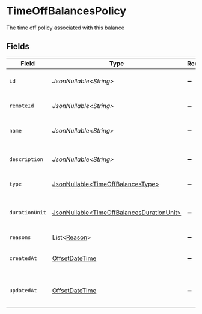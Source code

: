 # TimeOffBalancesPolicy

The time off policy associated with this balance


## Fields

| Field                                                                                                | Type                                                                                                 | Required                                                                                             | Description                                                                                          | Example                                                                                              |
| ---------------------------------------------------------------------------------------------------- | ---------------------------------------------------------------------------------------------------- | ---------------------------------------------------------------------------------------------------- | ---------------------------------------------------------------------------------------------------- | ---------------------------------------------------------------------------------------------------- |
| `id`                                                                                                 | *JsonNullable\<String>*                                                                              | :heavy_minus_sign:                                                                                   | Unique identifier                                                                                    | 8187e5da-dc77-475e-9949-af0f1fa4e4e3                                                                 |
| `remoteId`                                                                                           | *JsonNullable\<String>*                                                                              | :heavy_minus_sign:                                                                                   | Provider's unique identifier                                                                         | 8187e5da-dc77-475e-9949-af0f1fa4e4e3                                                                 |
| `name`                                                                                               | *JsonNullable\<String>*                                                                              | :heavy_minus_sign:                                                                                   | The name of this policy                                                                              | Holidays                                                                                             |
| `description`                                                                                        | *JsonNullable\<String>*                                                                              | :heavy_minus_sign:                                                                                   | The description of this policy                                                                       | Usable for regional and national holidays of employees.                                              |
| `type`                                                                                               | [JsonNullable\<TimeOffBalancesType>](../../models/components/TimeOffBalancesType.md)                 | :heavy_minus_sign:                                                                                   | The type of this policy                                                                              |                                                                                                      |
| `durationUnit`                                                                                       | [JsonNullable\<TimeOffBalancesDurationUnit>](../../models/components/TimeOffBalancesDurationUnit.md) | :heavy_minus_sign:                                                                                   | The duration unit of the current policy                                                              |                                                                                                      |
| `reasons`                                                                                            | List\<[Reason](../../models/components/Reason.md)>                                                   | :heavy_minus_sign:                                                                                   | N/A                                                                                                  |                                                                                                      |
| `createdAt`                                                                                          | [OffsetDateTime](https://docs.oracle.com/javase/8/docs/api/java/time/OffsetDateTime.html)            | :heavy_minus_sign:                                                                                   | The created_at date of this policy                                                                   | 2021-01-01T01:01:01.000Z                                                                             |
| `updatedAt`                                                                                          | [OffsetDateTime](https://docs.oracle.com/javase/8/docs/api/java/time/OffsetDateTime.html)            | :heavy_minus_sign:                                                                                   | The updated_at date of this policy                                                                   | 2021-01-01T01:01:01.000Z                                                                             |